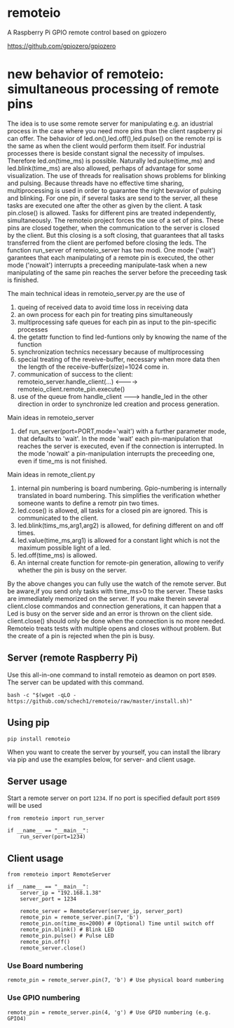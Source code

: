 # remoteio
A Raspberry Pi GPIO remote control based on gpiozero

https://github.com/gpiozero/gpiozero

# new behavior of remoteio: simultaneous processing of remote pins
The idea is to use some remote server for manipulating e.g. an idustrial process in the case where you need more pins than the client raspberry pi can offer.
The behavior of led.on(),led.off(),led.pulse() on the remote rpi is the same as when the client would perform them itself.
For industrial processes there is beside constant signal the necessity of impulses. Therefore led.on(time_ms) is possible. Naturally led.pulse(time_ms) and led.blink(time_ms) are also
allowed, perhaps of advantage for some visualization. The use of threads for realisation shows problems for blinking and pulsing. Because threads have no effective time sharing, multiprocessing is used
in order to guarantee the right bevavior of pulsing and blinking. For one pin, if several tasks are send to the server, all these tasks are executed one after the other as given by the client. A task pin.close() is allowed. Tasks for different pins are treated independently, simultaneously. The remoteio project forces the use of a set of pins. These pins are closed together, when the communication to the server is closed by the client. But this closing is a soft closing, that guarantees that all tasks transferred from the client are perfomed before closing the leds. The function run_server of remoteio_server has two modi. One mode ('wait') garantees that each manipulating of a remote pin is executed, the other mode ('nowait') interrupts a preceeding manipulate-task when a new manipulating of the same pin reaches the server before the preceeding task is finished.  

The main technical ideas in remoteio_server.py are the use of 
  1. queing of received data to avoid time loss in receiving data
  2. an own process for each pin for treating pins simultaneously
  3. multiprocessing safe queues for each pin as input to the pin-specific processes
  4. the getattr function to find led-funtions only by knowing the name of the function
  5. synchronization technics necessary because of multiprocessing
  6. special treating of the reveive-buffer, necessary when more data then the length of the receive-buffer(size)=1024 come in.
  7. communication of success to the client: remoteio_server.handle_client(...) <----> remoteio_client.remote_pin.execute()
  8. use of the queue from handle_client ---> handle_led in the other direction in order to synchronize led creation and process generation.

Main ideas in remoteio_server
  1. def run_server(port=PORT,mode='wait') with a further parameter mode, that defaults to 'wait'.
     In the mode 'wait' each pin-manipulation that reaches the server is executed, even if the connection is interrupted.
     In the mode 'nowait' a pin-manipulation interrupts the preceeding one, even if time_ms is not finished.
     
Main ideas in remote_client.py 
1. internal pin numbering is board numbering. Gpio-numbering is internally translated in board numbering. This simplifies the verification whether someone wants to define a remotr pin two times.
2. led.cose() is allowed, all tasks for a closed pin are ignored. This is communicated to the client.
3. led.blink(tims_ms,arg1,arg2) is allowed, for defining different on and off times.
4. led.value(time_ms,arg1) is allowed for a constant light which is not the maximum possible light of a led.
5. led.off(time_ms) is allowed.
6. An internal create function for remote-pin generation, allowing to verify whether the pin is busy on the server.
   
By the above changes you can fully use the watch of the remote server. But be aware,if you send only tasks with time_ms>0 to the server. These tasks are immediately memorized on the server. If you make therein several client.close commandos and connection generations, it can happen that a Led is busy on the server side and an error is thrown on the client side. client.close() should only be done when the connection is no more needed. Remoteio treats tests with multiple opens  and closes without problem. But the create of a pin is rejected when the pin is busy. 

## Server (remote Raspberry Pi)
Use this all-in-one command to install remoteio as deamon on port `8509`.
The server can be updated with this command.
```
bash -c "$(wget -qLO - https://github.com/schech1/remoteio/raw/master/install.sh)"

```

##  Using pip
```
pip install remoteio
```
When you want to create the server by yourself, you can install the library via
pip and use the examples below, for server- and client usage.



## Server usage
Start a remote server on port `1234`.
If no port is specified default port `8509` will be used

```
from remoteio import run_server

if __name__ == "__main__":
    run_server(port=1234)

```


## Client usage
```
from remoteio import RemoteServer

if __name__ == "__main__":
    server_ip = "192.168.1.38"
    server_port = 1234

    remote_server = RemoteServer(server_ip, server_port)
    remote_pin = remote_server.pin(7, 'b')
    remote_pin.on(time_ms=2000) # (Optional) Time until switch off
    remote_pin.blink() # Blink LED
    remote_pin.pulse() # Pulse LED
    remote_pin.off()
    remote_server.close()
```

### Use Board numbering
```
remote_pin = remote_server.pin(7, 'b') # Use physical board numbering
```
### Use GPIO numbering
```
remote_pin = remote_server.pin(4, 'g') # Use GPIO numbering (e.g. GPIO4)
```


